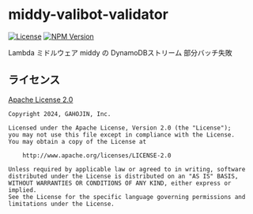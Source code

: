 # middy-valibot-validator

[![License](https://img.shields.io/badge/License-Apache%202.0-blue.svg)](https://opensource.org/licenses/Apache-2.0)
[![NPM Version](https://img.shields.io/npm/v/%40gahojin-inc%2Fmiddy-dynamodb-partial-batch-failure?activeTab=versions)](https://www.npmjs.com/package/@gahojin-inc/middy-valibot-validator)

Lambda ミドルウェア middy の DynamoDBストリーム 部分バッチ失敗


## ライセンス

[Apache License 2.0](https://www.apache.org/licenses/LICENSE-2.0)

```
Copyright 2024, GAHOJIN, Inc.

Licensed under the Apache License, Version 2.0 (the "License");
you may not use this file except in compliance with the License.
You may obtain a copy of the License at

    http://www.apache.org/licenses/LICENSE-2.0

Unless required by applicable law or agreed to in writing, software
distributed under the License is distributed on an "AS IS" BASIS,
WITHOUT WARRANTIES OR CONDITIONS OF ANY KIND, either express or implied.
See the License for the specific language governing permissions and
limitations under the License.
```
